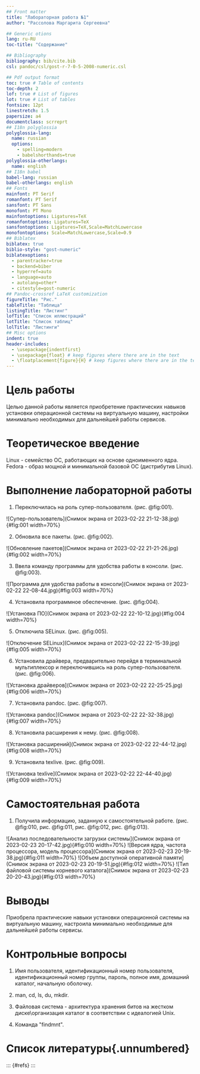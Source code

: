 ```yaml
---
## Front matter
title: "Лабораторная работа №1"
author: "Рассолова Маргарита Сергеевна"

## Generic otions
lang: ru-RU
toc-title: "Содержание"

## Bibliography
bibliography: bib/cite.bib
csl: pandoc/csl/gost-r-7-0-5-2008-numeric.csl

## Pdf output format
toc: true # Table of contents
toc-depth: 2
lof: true # List of figures
lot: true # List of tables
fontsize: 12pt
linestretch: 1.5
papersize: a4
documentclass: scrreprt
## I18n polyglossia
polyglossia-lang:
  name: russian
  options:
	- spelling=modern
	- babelshorthands=true
polyglossia-otherlangs:
  name: english
## I18n babel
babel-lang: russian
babel-otherlangs: english
## Fonts
mainfont: PT Serif
romanfont: PT Serif
sansfont: PT Sans
monofont: PT Mono
mainfontoptions: Ligatures=TeX
romanfontoptions: Ligatures=TeX
sansfontoptions: Ligatures=TeX,Scale=MatchLowercase
monofontoptions: Scale=MatchLowercase,Scale=0.9
## Biblatex
biblatex: true
biblio-style: "gost-numeric"
biblatexoptions:
  - parentracker=true
  - backend=biber
  - hyperref=auto
  - language=auto
  - autolang=other*
  - citestyle=gost-numeric
## Pandoc-crossref LaTeX customization
figureTitle: "Рис."
tableTitle: "Таблица"
listingTitle: "Листинг"
lofTitle: "Список иллюстраций"
lotTitle: "Список таблиц"
lolTitle: "Листинги"
## Misc options
indent: true
header-includes:
  - \usepackage{indentfirst}
  - \usepackage{float} # keep figures where there are in the text
  - \floatplacement{figure}{H} # keep figures where there are in the text
---
```


# Цель работы

Целью данной работы является приобретение практических навыков установки операционной системы на виртуальную машину, настройки минимально необходимых для дальнейшей работы сервисов.


# Теоретическое введение

Linux - семейство ОС, работающих на основе одноименного ядра. 
Fedora - образ мощной и минимальной базовой ОС (дистрибутив Linux).

# Выполнение лабораторной работы

1. Переключилась на роль супер-пользователя. (рис. @fig:001).

![Супер-пользователь](Снимок экрана от 2023-02-22 21-12-38.jpg){#fig:001 width=70%}

2. Обновила все пакеты. (рис. @fig:002).

![Обновление пакетов](Снимок экрана от 2023-02-22 21-21-26.jpg){#fig:002 width=70%}

3. Ввела команду программы для удобства работы в консоли. (рис. @fig:003).

![Программа для удобства работы в консоли](Снимок экрана от 2023-02-22 22-08-44.jpg){#fig:003 width=70%}

4. Установила программное обеспечение. (рис. @fig:004).

![Установка ПО](Снимок экрана от 2023-02-22 22-10-12.jpg){#fig:004 width=70%}

5. Отключила SELinux. (рис. @fig:005).

![Отключение SELinux](Снимок экрана от 2023-02-22 22-15-39.jpg){#fig:005 width=70%}

6. Установила драйвера, предварительно перейдя в терминальной мультиплексор и переключившись на роль супер-пользователя. (рис. @fig:006).

![Установка драйверов](Снимок экрана от 2023-02-22 22-25-25.jpg){#fig:006 width=70%}

7. Установила pandoc. (рис. @fig:007).

![Установка pandoc](Снимок экрана от 2023-02-22 22-32-38.jpg){#fig:007 width=70%}

8. Установила расширения к нему. (рис. @fig:008).

![Установка расширений](Снимок экрана от 2023-02-22 22-44-12.jpg){#fig:008 width=70%}

9. Установила texlive. (рис. @fig:009).

![Установка texlive](Снимок экрана от 2023-02-22 22-44-40.jpg){#fig:009 width=70%}


# Самостоятельная работа

1. Получила информацию, заданную к самостоятельной работе. (рис. @fig:010, рис. @fig:011, рис. @fig:012, рис. @fig:013).

![Анализ последовательности загрузки системы](Снимок экрана от 2023-02-23 20-17-42.jpg){#fig:010 width=70%}
![Версия ядра, частота процессора, модель процессора](Снимок экрана от 2023-02-23 20-19-38.jpg){#fig:011 width=70%}
![Объем доступной оперативной памяти](Снимок экрана от 2023-02-23 20-19-51.jpg){#fig:012 width=70%}
![Тип файловой системы корневого каталога](Снимок экрана от 2023-02-23 20-20-43.jpg){#fig:013 width=70%}

# Выводы

Приобрела практические навыки установки операционной системы на виртуальную машину, настроила минимально необходимые для дальнейшей работы сервисы.

# Контрольные вопросы

1. Имя пользователя, идентификационный номер пользователя, идентификационный номер группы, пароль, полное имя, домашний каталог, начальную оболочку.

2. man, cd, ls, du, mkdir.

3. Файловая система - архитектура хранения битов на жестком диске\организация каталог в соответствии с идеалогией Unix.

4. Команда "findmnt".


# Список литературы{.unnumbered}

::: {#refs}
:::
